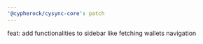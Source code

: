 ```yaml
---
'@cypherock/cysync-core': patch
---
```


feat: add functionalities to sidebar like fetching wallets navigation
